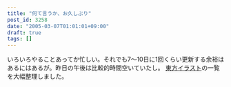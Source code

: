 ```yaml
---
title: "何て言うか、お久しぶり"
post_id: 3258
date: "2005-03-07T01:01:01+09:00"
draft: true
tags: []
---
```



いろいろやることあってか忙しい。それでも7～10日に1回くらい更新する余裕はあるにはあるが。昨日の午後は比較的時間空いていたし。 [東方イラスト](https://danmaq.com/category/products/illustration?tag=touhou)の一覧を大幅整理しました。
